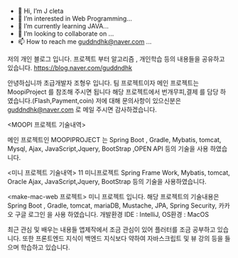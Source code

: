 - 👋 Hi, I’m J cleta
- 👀 I’m interested in Web Programming...
- 🌱 I’m currently learning JAVA...
- 💞️ I’m looking to collaborate on ...
- 📫 How to reach me guddndhk@naver.com  ...

저의 개인 블로그 입니다. 프로젝트 부터 알고리즘 , 개인학습 등의 내용들을 공유하고 있습니다.
https://blog.naver.com/guddndhk

안녕하십니까 초급개발자 조형우 입니다.
팀 프로젝트이자 메인 프로젝트는 MoopiProject 를 참조해 주시면 됩니다 해당 프로젝트에서 번개무피,결제 를 담당 하였습니다.(Flash,Payment,coin)
저에 대해 문의사항이 있으신분은 guddndhk@naver.com 로 메일 주시면 감사하겠습니다.

<MOOPI 프로젝트 기술내역>

메인 프로젝트인 MOOPIPROJECT 는 Spring Boot , Gradle, Mybatis, tomcat, Mysql, Ajax, JavaScript,Jquery, BootStrap ,OPEN API 등의 기술을 사용 하였습니다.

<미니 프로젝트 기술내역>
11 미니프로젝트 Spring Frame Work, Mybatis, tomcat, Oracle Ajax, JavaScript,Jquery, BootStrap 등의 기술을 사용하였습니다.

<make-mac-web 프로젝트>
미니 프로젝트 입니다. 해당 프로젝트의 기술내용은 Spring Boot , Gradle, tomcat, mariaDB, Mustache, JPA, Spring Security, 카카오 구글 로그인 을 사용 하였습니다.
개발환경 IDE : IntelliJ, OS환경 : MacOS 

최근 관심 및 배우는 내용들
앱제작에서 조금 관심이 있어 플러터를 조금 공부하고 있습니다.
또한 프론트엔드 지식이 백엔드 지식보다 약하여 자바스크립트 및 뷰 강의 등을 들으며 학습하고 있습니다.

<!---
guddndhk/guddndhk is a ✨ special ✨ repository because its `README.md` (this file) appears on your GitHub profile.
You can click the Preview link to take a look at your changes.
--->
